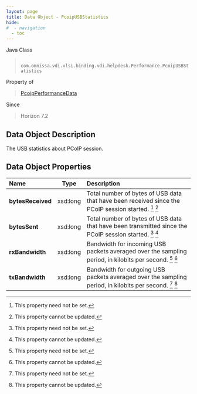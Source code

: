 ```yaml
---
layout: page
title: Data Object - PcoipUSBStatistics
hide:
#  - navigation
  - toc
---
```






Java Class
> ` com.omnissa.vdi.vlsi.binding.vdi.helpdesk.Performance.PcoipUSBStatistics`

Property of
> [PcoipPerformanceData](vdi.helpdesk.Performance.PcoipPerformanceData.md#field_detail)

Since
> Horizon 7.2


## Data Object Description

The USB statistics about PCoIP session.

## Data Object Properties

 Name | Type | Description
:---|:---:|:---
**bytesReceived**|  xsd:long|  Total number of bytes of USB data that have been received since the PCoIP session started. [^1] [^2]
**bytesSent**|  xsd:long|  Total number of bytes of USB data that have been transmitted since the PCoIP session started. [^1] [^2]
**rxBandwidth**|  xsd:long|  Bandwidth for incoming USB packets averaged over the sampling period, in kilobits per second. [^1] [^2]
**txBandwidth**|  xsd:long|  Bandwidth for outgoing USB packets averaged over the sampling period, in kilobits per second. [^1] [^2]


 


[^1]: This property need not be set.
[^2]: This property cannot be updated.